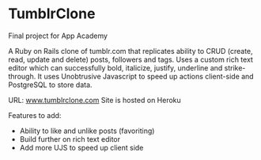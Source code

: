 TumblrClone
===========

Final project for App Academy

A Ruby on Rails clone of tumblr.com that replicates ability to CRUD (create, read, update and delete) posts, followers and tags.
Uses a custom rich text editor which can successfully bold, italicize, justify, underline and strike-through.
It uses Unobtrusive Javascript to speed up actions client-side and PostgreSQL to store data. 

URL: www.tumblrclone.com
Site is hosted on Heroku

Features to add:

- Ability to like and unlike posts (favoriting)
- Build further on rich text editor
- Add more UJS to speed up client side
